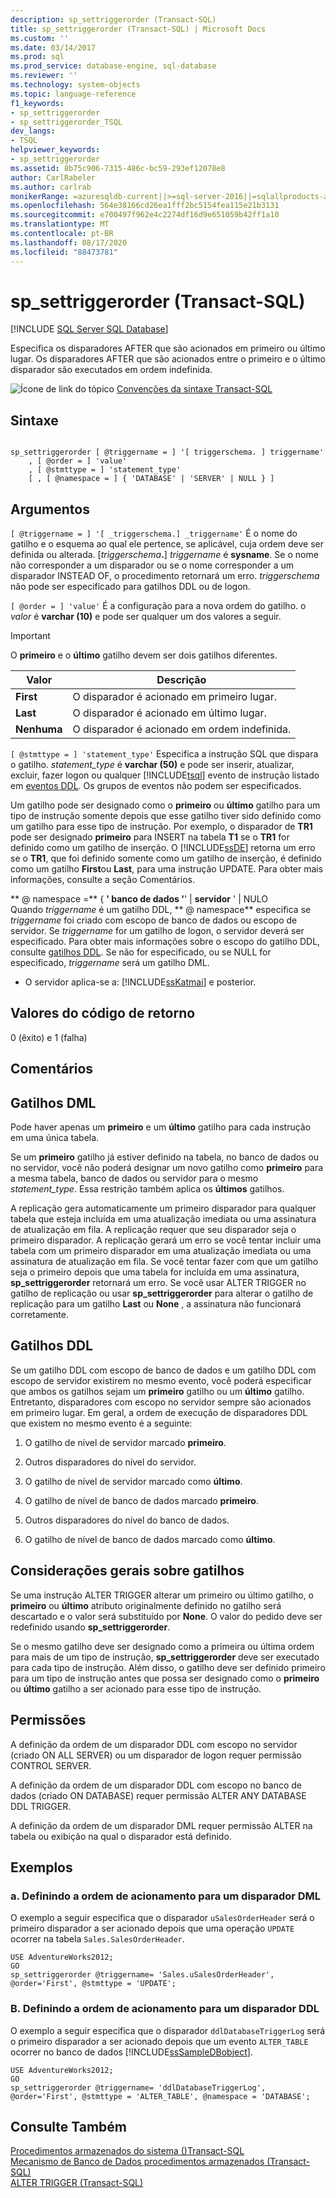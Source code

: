 ```yaml
---
description: sp_settriggerorder (Transact-SQL)
title: sp_settriggerorder (Transact-SQL) | Microsoft Docs
ms.custom: ''
ms.date: 03/14/2017
ms.prod: sql
ms.prod_service: database-engine, sql-database
ms.reviewer: ''
ms.technology: system-objects
ms.topic: language-reference
f1_keywords:
- sp_settriggerorder
- sp_settriggerorder_TSQL
dev_langs:
- TSQL
helpviewer_keywords:
- sp_settriggerorder
ms.assetid: 8b75c906-7315-486c-bc59-293ef12078e8
author: CarlRabeler
ms.author: carlrab
monikerRange: =azuresqldb-current||>=sql-server-2016||=sqlallproducts-allversions||>=sql-server-linux-2017||=azuresqldb-mi-current
ms.openlocfilehash: 564e38166cd26ea1fff2bc5154fea115e21b3131
ms.sourcegitcommit: e700497f962e4c2274df16d9e651059b42ff1a10
ms.translationtype: MT
ms.contentlocale: pt-BR
ms.lasthandoff: 08/17/2020
ms.locfileid: "88473781"
---
```

# <a name="sp_settriggerorder-transact-sql"></a>sp_settriggerorder (Transact-SQL)
[!INCLUDE [SQL Server SQL Database](../../includes/applies-to-version/sql-asdb.md)]

  Especifica os disparadores AFTER que são acionados em primeiro ou último lugar. Os disparadores AFTER que são acionados entre o primeiro e o último disparador são executados em ordem indefinida.  
  
 ![Ícone de link do tópico](../../database-engine/configure-windows/media/topic-link.gif "Ícone de link do tópico") [Convenções da sintaxe Transact-SQL](../../t-sql/language-elements/transact-sql-syntax-conventions-transact-sql.md)  
  
## <a name="syntax"></a>Sintaxe  
  
```  
  
sp_settriggerorder [ @triggername = ] '[ triggerschema. ] triggername'   
    , [ @order = ] 'value'   
    , [ @stmttype = ] 'statement_type'   
    [ , [ @namespace = ] { 'DATABASE' | 'SERVER' | NULL } ]  
```  
  
## <a name="arguments"></a>Argumentos  
`[ @triggername = ] '[ _triggerschema.] _triggername'` É o nome do gatilho e o esquema ao qual ele pertence, se aplicável, cuja ordem deve ser definida ou alterada. [_triggerschema_**.**] *triggername* é **sysname**. Se o nome não corresponder a um disparador ou se o nome corresponder a um disparador INSTEAD OF, o procedimento retornará um erro. *triggerschema* não pode ser especificado para gatilhos DDL ou de logon.  
  
`[ @order = ] 'value'` É a configuração para a nova ordem do gatilho. o *valor* é **varchar (10)** e pode ser qualquer um dos valores a seguir.  
  
> [!IMPORTANT]  
>  O **primeiro** e o **último** gatilho devem ser dois gatilhos diferentes.  
  
|Valor|Descrição|  
|-----------|-----------------|  
|**First**|O disparador é acionado em primeiro lugar.|  
|**Last**|O disparador é acionado em último lugar.|  
|**Nenhuma**|O disparador é acionado em ordem indefinida.|  
  
`[ @stmttype = ] 'statement_type'` Especifica a instrução SQL que dispara o gatilho. *statement_type* é **varchar (50)** e pode ser inserir, atualizar, excluir, fazer logon ou qualquer [!INCLUDE[tsql](../../includes/tsql-md.md)] evento de instrução listado em [eventos DDL](../../relational-databases/triggers/ddl-events.md). Os grupos de eventos não podem ser especificados.  
  
 Um gatilho pode ser designado como o **primeiro** ou **último** gatilho para um tipo de instrução somente depois que esse gatilho tiver sido definido como um gatilho para esse tipo de instrução. Por exemplo, o disparador de **TR1** pode ser designado **primeiro** para INSERT na tabela **T1** se o **TR1** for definido como um gatilho de inserção. O [!INCLUDE[ssDE](../../includes/ssde-md.md)] retorna um erro se o **TR1**, que foi definido somente como um gatilho de inserção, é definido como um gatilho **First**ou **Last**, para uma instrução UPDATE. Para obter mais informações, consulte a seção Comentários.  
  
 ** \@ namespace =** { **' banco de dados '**'  |  **servidor** ' | NULO  
 Quando *triggername* é um gatilho DDL, ** \@ namespace** especifica se *triggername* foi criado com escopo de banco de dados ou escopo de servidor. Se *triggername* for um gatilho de logon, o servidor deverá ser especificado. Para obter mais informações sobre o escopo do gatilho DDL, consulte [gatilhos DDL](../../relational-databases/triggers/ddl-triggers.md). Se não for especificado, ou se NULL for especificado, *triggername* será um gatilho DML.  
  
* O servidor aplica-se a: [!INCLUDE[ssKatmai](../../includes/sskatmai-md.md)] e posterior.
  
## <a name="return-code-values"></a>Valores do código de retorno  
 0 (êxito) e 1 (falha)  
  
## <a name="remarks"></a>Comentários  
  
## <a name="dml-triggers"></a>Gatilhos DML  
 Pode haver apenas um **primeiro** e um **último** gatilho para cada instrução em uma única tabela.  
  
 Se um **primeiro** gatilho já estiver definido na tabela, no banco de dados ou no servidor, você não poderá designar um novo gatilho como **primeiro** para a mesma tabela, banco de dados ou servidor para o mesmo *statement_type*. Essa restrição também aplica os **últimos** gatilhos.  
  
 A replicação gera automaticamente um primeiro disparador para qualquer tabela que esteja incluída em uma atualização imediata ou uma assinatura de atualização em fila. A replicação requer que seu disparador seja o primeiro disparador. A replicação gerará um erro se você tentar incluir uma tabela com um primeiro disparador em uma atualização imediata ou uma assinatura de atualização em fila. Se você tentar fazer com que um gatilho seja o primeiro depois que uma tabela for incluída em uma assinatura, **sp_settriggerorder** retornará um erro. Se você usar ALTER TRIGGER no gatilho de replicação ou usar **sp_settriggerorder** para alterar o gatilho de replicação para um gatilho **Last** ou **None** , a assinatura não funcionará corretamente.  
  
## <a name="ddl-triggers"></a>Gatilhos DDL  
 Se um gatilho DDL com escopo de banco de dados e um gatilho DDL com escopo de servidor existirem no mesmo evento, você poderá especificar que ambos os gatilhos sejam um **primeiro** gatilho ou um **último** gatilho. Entretanto, disparadores com escopo no servidor sempre são acionados em primeiro lugar. Em geral, a ordem de execução de disparadores DDL que existem no mesmo evento é a seguinte:  
  
1.  O gatilho de nível de servidor marcado **primeiro**.  
  
2.  Outros disparadores do nível do servidor.  
  
3.  O gatilho de nível de servidor marcado como **último**.  
  
4.  O gatilho de nível de banco de dados marcado **primeiro**.  
  
5.  Outros disparadores do nível do banco de dados.  
  
6.  O gatilho de nível de banco de dados marcado como **último**.  
  
## <a name="general-trigger-considerations"></a>Considerações gerais sobre gatilhos  
 Se uma instrução ALTER TRIGGER alterar um primeiro ou último gatilho, o **primeiro** ou **último** atributo originalmente definido no gatilho será descartado e o valor será substituído por **None**. O valor do pedido deve ser redefinido usando **sp_settriggerorder**.  
  
 Se o mesmo gatilho deve ser designado como a primeira ou última ordem para mais de um tipo de instrução, **sp_settriggerorder** deve ser executado para cada tipo de instrução. Além disso, o gatilho deve ser definido primeiro para um tipo de instrução antes que possa ser designado como o **primeiro** ou **último** gatilho a ser acionado para esse tipo de instrução.  
  
## <a name="permissions"></a>Permissões  
 A definição da ordem de um disparador DDL com escopo no servidor (criado ON ALL SERVER) ou um disparador de logon requer permissão CONTROL SERVER.  
  
 A definição da ordem de um disparador DDL com escopo no banco de dados (criado ON DATABASE) requer permissão ALTER ANY DATABASE DDL TRIGGER.  
  
 A definição da ordem de um disparador DML requer permissão ALTER na tabela ou exibição na qual o disparador está definido.  
  
## <a name="examples"></a>Exemplos  
  
### <a name="a-setting-the-firing-order-for-a-dml-trigger"></a>a. Definindo a ordem de acionamento para um disparador DML  
 O exemplo a seguir especifica que o disparador `uSalesOrderHeader` será o primeiro disparador a ser acionado depois que uma operação `UPDATE` ocorrer na tabela `Sales.SalesOrderHeader`.  
  
```  
USE AdventureWorks2012;  
GO  
sp_settriggerorder @triggername= 'Sales.uSalesOrderHeader', @order='First', @stmttype = 'UPDATE';  
```  
  
### <a name="b-setting-the-firing-order-for-a-ddl-trigger"></a>B. Definindo a ordem de acionamento para um disparador DDL  
 O exemplo a seguir especifica que o disparador `ddlDatabaseTriggerLog` será o primeiro disparador a ser acionado depois que um evento `ALTER_TABLE` ocorrer no banco de dados [!INCLUDE[ssSampleDBobject](../../includes/sssampledbobject-md.md)].  
  
```  
USE AdventureWorks2012;  
GO  
sp_settriggerorder @triggername= 'ddlDatabaseTriggerLog', @order='First', @stmttype = 'ALTER_TABLE', @namespace = 'DATABASE';  
```  
  
## <a name="see-also"></a>Consulte Também  
 [Procedimentos armazenados do sistema &#40;&#41;Transact-SQL ](../../relational-databases/system-stored-procedures/system-stored-procedures-transact-sql.md)   
 [Mecanismo de Banco de Dados procedimentos armazenados &#40;Transact-SQL&#41;](../../relational-databases/system-stored-procedures/database-engine-stored-procedures-transact-sql.md)   
 [ALTER TRIGGER &#40;Transact-SQL&#41;](../../t-sql/statements/alter-trigger-transact-sql.md)  
  
  
